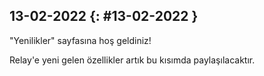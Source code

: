 ## 13-02-2022 {: #13-02-2022 }

"Yenilikler" sayfasına hoş geldiniz!

Relay'e yeni gelen özellikler artık bu kısımda paylaşılacaktır.